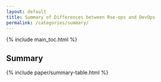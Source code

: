 ```yaml
---
layout: default
title: Summary of Differences between Rse-ops and DevOps
permalink: /categories/summary/
---
```


{% include main_toc.html %}

## Summary

{% include paper/summary-table.html %}

